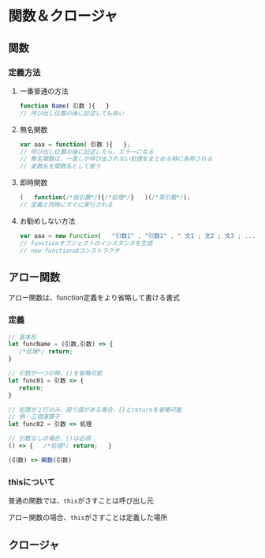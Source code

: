 # 関数＆クロージャ

## 関数

### 定義方法

1. 一番普通の方法

   ```javascript
   function Name( 引数 ){   }
   // 呼び出し位置の後に記述しても良い
   ```

2. 無名関数

   ```javascript
   var aaa = function( 引数 ){   };
   // 呼び出し位置の後に記述したら、エラーになる
   // 無名関数は、一度しか呼び出されない処理をまとめる時に多用される
   // 変数名を関数名として使う
   ```

3. 即時関数

   ```javascript
   (   function(/*仮引数*/){/*処理*/}   )(/*実引数*/);
   // 定義と同時にすぐに実行される
   ```

4. お勧めしない方法

   ```javascript
   var aaa = new Function(   "引数1" , "引数2" , " 文1 ; 文2 ; 文3 ; ...... "   );
   // functionオブジェクトのインスタンスを生成
   // new functionはコンストラクタ
   ```

## アロー関数

アロー関数は、function定義をより省略して書ける書式

### 定義

```javascript
// 基本形
let funcName = (引数,引数) => {
   /*処理*/ return;
}

// 引数が一つの時、()を省略可能
let func01 = 引数 => {
   return;
}

// 処理が１行のみ、戻り値がある場合、{}とreturnを省略可能
// 例：三項演算子
let func02 = 引数 => 処理

// 引数なしの場合、()は必須
() => {   /*処理*/ return;   }

(引数) => 関数(引数)
```

### thisについて

普通の関数では、`this`がさすことは呼び出し元

アロー関数の場合、`this`がさすことは定義した場所

## クロージャ
